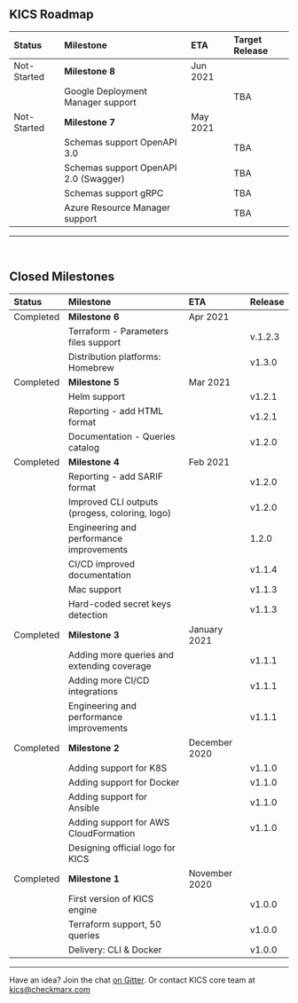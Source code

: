 ## KICS Roadmap

| Status | Milestone | ETA | Target Release |
| :--- | :--- | :--- | :--- |
| Not-Started | **Milestone 8** | Jun 2021 | |
|  | Google Deployment Manager support |  | TBA |
| Not-Started | **Milestone 7** | May 2021 | |
|  | Schemas support OpenAPI 3.0|  | TBA |
|  | Schemas support OpenAPI 2.0 (Swagger) |  | TBA |
|  | Schemas support gRPC |  | TBA |
|  | Azure Resource Manager support |  | TBA |


---
<br/>

## Closed Milestones

| Status | Milestone | ETA | Release |
| :--- | :--- | :--- | :--- |
| Completed | **Milestone 6** | Apr 2021 | |
|  | Terraform - Parameters files support |  | v.1.2.3|
|  | Distribution platforms: Homebrew|  | v1.3.0|
| Completed | **Milestone 5** | Mar 2021 | |
|  | Helm support |  | v1.2.1 |
|  | Reporting - add HTML format |  | v1.2.1|
|  | Documentation - Queries catalog |  | v1.2.0|
| Completed | **Milestone 4** | Feb 2021 | |
|  | Reporting - add SARIF format |  | v1.2.0|
|  | Improved CLI outputs (progess, coloring, logo) |  | v1.2.0|
|  | Engineering and performance improvements |  | 1.2.0|
|  | CI/CD improved documentation |  | v1.1.4|
|  | Mac support |  | v1.1.3 |
|  | Hard-coded secret keys detection |  | v1.1.3|
| Completed | **Milestone 3** | January 2021 | |
|  | Adding more queries and extending coverage |  | v1.1.1|
|  | Adding more CI/CD integrations |  | v1.1.1|
|  | Engineering and performance improvements |  | v1.1.1|
| Completed | **Milestone 2** | December 2020 | |
|   | Adding support for K8S |  | v1.1.0|
|   | Adding support for Docker |  | v1.1.0|
|   | Adding support for Ansible |  | v1.1.0|
|   | Adding support for AWS CloudFormation |  | v1.1.0|
|   | Designing official logo for KICS | | |
| Completed | **Milestone 1** | November 2020 | |
|  | First version of KICS engine |  | v1.0.0|
|  | Terraform support, 50 queries |  | v1.0.0|
|  | Delivery: CLI & Docker |  | v1.0.0|

---



Have an idea?
Join the chat <a href="https://gitter.im/kics-io/community" target="_blank">on Gitter</a>.
Or contact KICS core team at [kics@checkmarx.com](mailto:kics@checkmarx.com)
